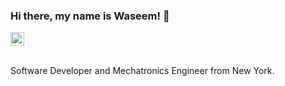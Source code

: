 ### Hi there, my name is Waseem! 👋

<a href="https://www.linkedin.com/in/waseem-hussain/">
  <img align="center" alt="Waseem's LinkedIn" width="22px" src="https://cdn.jsdelivr.net/npm/simple-icons@v3/icons/linkedin.svg" />
</a>
</br>
</br>

Software Developer and Mechatronics Engineer from New York.
<!-- I started coding aiming to build meaningful and impactful solutions. -->
<!-- Currently learning more and dabbling in Product Development, Blockchain and AI. -->
